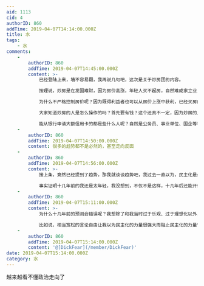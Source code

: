 ```yaml
---
aid: 1113
cid: 4
authorID: 860
addTime: 2019-04-07T14:14:00.000Z
title: 水
tags:
    - 水
comments:
    -
        authorID: 860
        addTime: 2019-04-07T14:45:00.000Z
        content: >-
            已经登陆上来，墙不容易翻，我再说几句吧，这次是关于炒房团的内容。  

            按理说，炒房是在发国难财，因为房价高涨，年轻人买不起房，自然难成家立业，结婚生子，于是生育率走低，这是在杀人？也不是，毕竟一出来就在避孕套里憋死了。  

            为什么不严格控制房价呢？因为既得利益者也可以从房价上涨中获利，已经买房的人也因为还房贷压力大，被压的不敢辞职（不敢断供），自然老老实实的工作，这样容易维稳。更重要的是，能从房地产获利的，还真和权贵有点关系。难道你们还以为房地产商发财全凭实力？  

            大家知道炒房的人是怎么操作的吗？首先要有钱？这个还真不一定，因为炒房的人基本都是加杠杆，用贷款的，可以用很少的钱吃下很多套房子，他们用的是信用卡套现（比如需要10万元，就要两张大额信用卡，而且两张卡还款日不是同一天，从A卡套现10万，等到A卡还款日快到了再从B卡套现10万还款，B卡还款日快到了套A卡还款）、还有各种贷款的方法（自然不是网贷，是一些银行的贷款，能用来做首付），用这种方法，甚至组团把一个地方的房价炒高，让本地人接盘。  

            能从银行申请大额信用卡的都是些什么人呢？自然是公务员、事业单位、国企等等，这些人都能比较容易地申请到贷款。
    -
        authorID: 860
        addTime: 2019-04-07T14:50:00.000Z
        content: 很多的趋势都不是必然的，甚至走向反面
    -
        authorID: 860
        addTime: 2019-04-07T14:56:00.000Z
        content: >-
            接上条，竟然已经提到了趋势，那我就谈谈趋势吧，我过去一直以为，民主化是必然的，全球化无法阻挡，随着越来越多的人接入国际互联网，越来越多的人可以了解到世界各地的人的生活，越来越多的人学外语，越来越……总之一句话，中国一定会走向民主。  

            事实证明十几年前的我还是太年轻，我没想到，不仅不是这样，十几年后还能开倒车。
    -
        authorID: 860
        addTime: 2019-04-07T15:11:00.000Z
        content: >-
            为什么十几年前的预测会错误呢？我想除了和我当时过于乐观、过于理想化以外，还有很多的原因。  

            比如说，相当宽松的言论自由让我以为民主化的力量很强大而阻止民主化的力量很弱，我没有也想到民主化的这么几个前提：高层愿意推动民主化。民众素质高，可以支撑起民主化。以及我默认执政者是为人民服务的，一切都是为了人民，毫不利己，一心利民。事实证明并不是如此，之前那种相对宽松的言论环境只不过是统治者的一种妥协，执政党也不是毫不利己专门利人，之前言论自由不过是为了经济发展的代价（毕竟发展起来大家都有肉吃，自己也能从中捞到好处，和气生财嘛），当他们发现要求自由主义的呼声越来越高、甚至可能对他们造成威胁时，他们开始脸色大变。
    -
        authorID: 860
        addTime: 2019-04-07T15:14:00.000Z
        content: '@[DickFear](/member/DickFear)'
date: 2019-04-07T15:14:00.000Z
category: 水
---
```


越来越看不懂政治走向了
